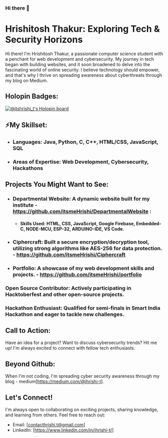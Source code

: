 ### Hi there 👋

<!--
**itsmeHrishi/itsmeHrishi** is a ✨ _special_ ✨ repository because its `README.md` (this file) appears on your GitHub profile.

Here are some ideas to get you started:

- 🔭 I’m currently a penultimate engineering student at NIET, Greater Noida.
- 🌱 I’m currently learning manythings, priortily web development.
- 👯 I’m looking to collaborate on ...
- 🤔 I’m looking for help with ...
- 💬 Ask me about ...
- 📫 How to reach me: ...
- 😄 Pronouns: ...
- ⚡ Fun fact: ...
-->

# Hrishitosh Thakur: Exploring Tech & Security Horizons

Hi there!  I'm Hrishitosh Thakur, a passionate computer science student with a penchant for web development and cybersecurity. My journey in tech began with building websites, and it soon broadened to delve into the fascinating world of online security. I believe technology should empower, and that's why I thrive on spreading awareness about cyberthreats through my blog on Medium.

## Holopin Badges:
[![@itshrishi_t's Holopin board](https://holopin.me/itshrishi_t)](https://holopin.io/@itshrishi_t)

## ⚡️My Skillset:
- ### Languages: Java, Python, C, C++, HTML/CSS, JavaScript, SQL
- ### Areas of Expertise: Web Development, Cybersecurity, Hackathons

## Projects You Might Want to See:
- ### Departmental Website: A dynamic website built for my institute - https://github.com/itsmeHrishi/DepartmentalWebsite :
  - #### Skills Used: HTML, CSS, JavaScript, Google Firebase, Embedded-C, NODE-MCU, ESP-32, ARDUINO-IDE, VS Code.
- ### Ciphercraft: Built a secure encryption/decryption tool, utilizing strong algorithms like AES-256 for data protection. - https://github.com/itsmeHrishi/Ciphercraft
- ### Portfolio: A showcase of my web development skills and projects. - https://github.com/itsmeHrishi/portfolio

### Open Source Contributor: Actively participating in Hacktoberfest and other open-source projects.
### Hackathon Enthusiast: Qualified for semi-finals in Smart India Hackathon and eager to tackle new challenges.

## Call to Action:
Have an idea for a project? Want to discuss cybersecurity trends? Hit me up! I'm always excited to connect with fellow tech enthusiasts.

## Beyond Github:
 When I'm not coding, I'm spreading cyber security awareness through my blog - medium[https://medium.com/@ihrishi-t].
 
## Let's Connect!
I'm always open to collaborating on exciting projects, sharing knowledge, and learning from others. Feel free to reach out:

- Email: [contacthrishi.t@gmail.com]
- LinkedIn: [https://www.linkedin.com/in/ihrishi-t/]




